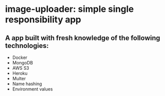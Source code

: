 # image-uploader: simple single responsibility app
## A app built with fresh knowledge of the following technologies:
- Docker
- MongoDB
- AWS S3
- Heroku
- Multer
- Name hashing
- Environment values

